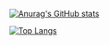 [![Anurag's GitHub stats](https://github-readme-stats.vercel.app/api?username=turbo8p)](https://github.com/anuraghazra/github-readme-stats)

[![Top Langs](https://github-readme-stats.vercel.app/api/top-langs/?username=turbo8p)](https://github.com/anuraghazra/github-readme-stats)
